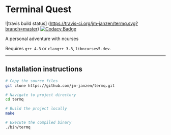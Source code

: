 # Terminal Quest
![travis build status]
(https://travis-ci.org/jm-janzen/termq.svg?branch=master)
[![Codacy Badge](https://api.codacy.com/project/badge/Grade/ab15e0ae9f7748b8a9793290e9ee558a)](https://www.codacy.com/app/jmjanzen/termq?utm_source=github.com&amp;utm_medium=referral&amp;utm_content=jm-janzen/termq&amp;utm_campaign=Badge_Grade)

A personal adventure with ncurses

Requires `g++ 4.3` or `clang++ 3.8`, `libncurses5-dev`.

---

## Installation instructions

```bash
# Copy the source files
git clone https://github.com/jm-janzen/termq.git
```

```bash
# Navigate to project directory
cd termq
```

```bash
# Build the project locally
make
```

```bash
# Execute the compiled binary
./bin/termq
```
  
